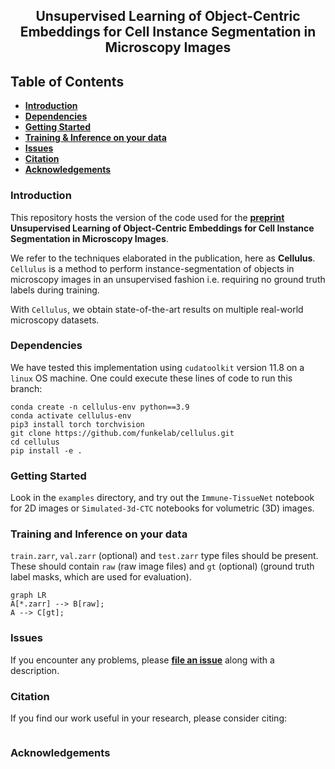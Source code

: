 <h2 align="center">Unsupervised Learning of Object-Centric Embeddings  for Cell Instance
Segmentation in Microscopy Images</h2>

## Table of Contents

- **[Introduction](#introduction)**
- **[Dependencies](#dependencies)**
- **[Getting Started](#getting-started)**
- **[Training & Inference on your data](#training-and-inference-on-your-data)**
- **[Issues](#issues)**
- **[Citation](#citation)**
- **[Acknowledgements](#acknowledgements)**


### Introduction
This repository hosts the version of the code used for the **[preprint]()** **Unsupervised Learning of Object-Centric Embeddings for Cell Instance
Segmentation in Microscopy Images**. 

We refer to the techniques elaborated in the publication, here as **Cellulus**. `Cellulus` is a method to perform instance-segmentation of objects in microscopy images in an unsupervised fashion i.e. requiring no ground truth labels during training. 

With `Cellulus`, we obtain state-of-the-art results on multiple real-world microscopy datasets. 

### Dependencies 
We have tested this implementation using `cudatoolkit` version 11.8 on a `linux` OS machine. 
One could execute these lines of code to run this branch:

```
conda create -n cellulus-env python==3.9
conda activate cellulus-env
pip3 install torch torchvision
git clone https://github.com/funkelab/cellulus.git
cd cellulus
pip install -e .
```

### Getting Started

Look in the `examples` directory,  and try out the `Immune-TissueNet` notebook for 2D images or `Simulated-3d-CTC` notebooks for volumetric (3D) images. 

### Training and Inference on your data
   
`train.zarr`, `val.zarr` (optional) and `test.zarr` type files should be present.
These should contain `raw` (raw image files) and `gt` (optional) (ground truth label masks, which are used for evaluation).

```mermaid
graph LR
A[*.zarr] --> B[raw];
A --> C[gt];
```

### Issues

If you encounter any problems, please **[file an issue]** along with a description.

[file an issue]: https://github.com/funkelab/cellulus/issues


### Citation

If you find our work useful in your research, please consider citing:

```bibtex

```




### Acknowledgements

